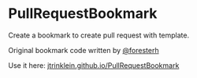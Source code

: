 PullRequestBookmark
===================

Create a bookmark to create pull request with template.

Original bookmark code written by [@foresterh](https://github.com/foresterh)

Use it here: [jtrinklein.github.io/PullRequestBookmark](jtrinklein.github.io/PullRequestBookmark)

